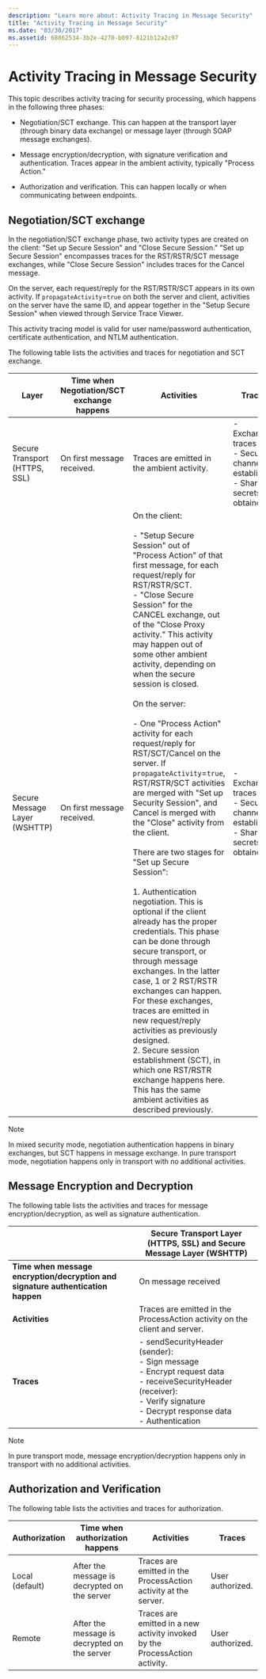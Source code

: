 ```yaml
---
description: "Learn more about: Activity Tracing in Message Security"
title: "Activity Tracing in Message Security"
ms.date: "03/30/2017"
ms.assetid: 68862534-3b2e-4270-b097-8121b12a2c97
---
```

# Activity Tracing in Message Security

This topic describes activity tracing for security processing, which happens in the following three phases:
  
- Negotiation/SCT exchange. This can happen at the transport layer (through binary data exchange) or message layer (through SOAP message exchanges).  
  
- Message encryption/decryption, with signature verification and authentication. Traces appear in the ambient activity, typically "Process Action."  
  
- Authorization and verification. This can happen locally or when communicating between endpoints.  
  
## Negotiation/SCT exchange  

 In the negotiation/SCT exchange phase, two activity types are created on the client: "Set up Secure Session" and "Close Secure Session." "Set up Secure Session" encompasses traces for the RST/RSTR/SCT message exchanges, while "Close Secure Session" includes traces for the Cancel message.  
  
 On the server, each request/reply for the RST/RSTR/SCT appears in its own activity. If `propagateActivity`=`true` on both the server and client, activities on the server have the same ID, and appear together in the "Setup Secure Session" when viewed through Service Trace Viewer.  
  
 This activity tracing model is valid for user name/password authentication, certificate authentication, and NTLM authentication.  
  
 The following table lists the activities and traces for negotiation and SCT exchange.  
  
|Layer|Time when Negotiation/SCT exchange happens|Activities|Traces|  
|-|-------------------------------------------------|----------------|------------|  
|Secure Transport (HTTPS, SSL)|On first message received.|Traces are emitted in the ambient activity.|- Exchange traces<br />- Secure channel established<br />- Share secrets obtained.|  
|Secure Message Layer (WSHTTP)|On first message received.|On the client:<br /><br /> - "Setup Secure Session" out of "Process Action" of that first message, for each request/reply for RST/RSTR/SCT.<br />- "Close Secure Session" for the CANCEL exchange, out of the "Close Proxy activity." This activity may happen out of some other ambient activity, depending on when the secure session is closed.<br /><br /> On the server:<br /><br /> - One "Process Action" activity for each request/reply for RST/SCT/Cancel on the server. If `propagateActivity`=`true`, RST/RSTR/SCT activities are merged with "Set up Security Session", and Cancel is merged with the "Close" activity from the client.<br /><br /> There are two stages for "Set up Secure Session":<br /><br /> 1.  Authentication negotiation. This is optional if the client already has the proper credentials. This phase can be done through secure transport, or through message exchanges. In the latter case, 1 or 2 RST/RSTR exchanges can happen. For these exchanges, traces are emitted in new request/reply activities as previously designed.<br />2.  Secure session establishment (SCT), in which one RST/RSTR exchange happens here. This has the same ambient activities as described previously.|- Exchange traces<br />- Secure channel established<br />- Share secrets obtained.|  
  
> [!NOTE]
> In mixed security mode, negotiation authentication happens in binary exchanges, but SCT happens in message exchange. In pure transport mode, negotiation happens only in transport with no additional activities.  
  
## Message Encryption and Decryption  

 The following table lists the activities and traces for message encryption/decryption, as well as signature authentication.  
  
||Secure Transport Layer (HTTPS, SSL) and Secure Message Layer (WSHTTP)|  
|-|---------------------------------------------------------------------------------|  
|**Time when message encryption/decryption and signature authentication happen**|On message received|  
|**Activities**|Traces are emitted in the ProcessAction activity on the client and server.|  
|**Traces**|- sendSecurityHeader (sender):<br />- Sign message<br />- Encrypt request data<br />- receiveSecurityHeader (receiver):<br />- Verify signature<br />- Decrypt response data<br />- Authentication|  
  
> [!NOTE]
> In pure transport mode, message encryption/decryption happens only in transport with no additional activities.  
  
## Authorization and Verification  

 The following table lists the activities and traces for authorization.  
  
| Authorization   | Time when authorization happens              | Activities                                                                  | Traces           |
|-----------------|----------------------------------------------|-----------------------------------------------------------------------------|------------------|
| Local (default) | After the message is decrypted on the server | Traces are emitted in the ProcessAction activity at the server.             | User authorized. |
| Remote          | After the message is decrypted on the server | Traces are emitted in a new activity invoked by the ProcessAction activity. | User authorized. |
